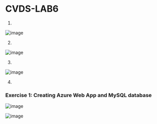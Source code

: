 # CVDS-LAB6

1.

![image](https://user-images.githubusercontent.com/63562181/224484253-cf443f44-99d7-4250-ac29-04b9582d4b55.png)


2. 

![image](https://user-images.githubusercontent.com/63562181/224484265-c0a07e48-fcad-4f6a-80ac-96608a6df3ff.png)

3. 

![image](https://user-images.githubusercontent.com/89365336/224484578-0224bc65-666f-4ee3-9021-1f07062e48f3.png)

4. 


### Exercise 1: Creating Azure Web App and MySQL database


![image](https://user-images.githubusercontent.com/89365336/224484927-9f2eeb1e-0b47-4d0a-a052-2b18519c6e59.png)


![image](https://user-images.githubusercontent.com/63562181/224485158-adbe7a3d-603e-4990-9e2a-1053567e20ef.png)
